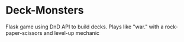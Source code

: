 # Deck-Monsters
Flask game using DnD API to build decks.  Plays like "war." with a rock-paper-scissors and level-up mechanic
